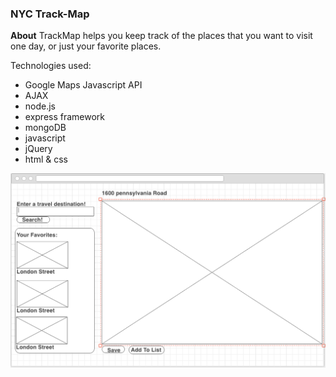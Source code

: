 ### NYC Track-Map

**About**
TrackMap helps you keep track of the places that you want to visit one day, or just your favorite places. 

Technologies used:
* Google Maps Javascript API
* AJAX
* node.js
* express framework
* mongoDB
* javascript
* jQuery
* html & css

  
<img src=https://github.com/Dawa12/Google_Maps_Street_View/blob/master/public/wireframe.png>
